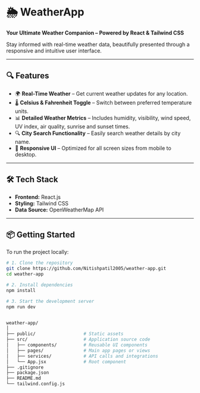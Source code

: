 # 🌦️ WeatherApp

**Your Ultimate Weather Companion – Powered by React & Tailwind CSS**

Stay informed with real-time weather data, beautifully presented through a responsive and intuitive user interface.


---

## 🔍 Features

- 🌍 **Real-Time Weather** – Get current weather updates for any location.
- 🌡️ **Celsius & Fahrenheit Toggle** – Switch between preferred temperature units.
- 📊 **Detailed Weather Metrics** – Includes humidity, visibility, wind speed, UV index, air quality, sunrise and sunset times.
- 🔍 **City Search Functionality** – Easily search weather details by city name.
- 📱 **Responsive UI** – Optimized for all screen sizes from mobile to desktop.

---

## 🛠️ Tech Stack

- **Frontend:** React.js
- **Styling:** Tailwind CSS
- **Data Source:** OpenWeatherMap API

---

## 📦 Getting Started

To run the project locally:

```bash
# 1. Clone the repository
git clone https://github.com/Nitishpatil2005/weather-app.git
cd weather-app

# 2. Install dependencies
npm install

# 3. Start the development server
npm run dev


weather-app/
│
├── public/                  # Static assets
├── src/                     # Application source code
│   ├── components/          # Reusable UI components
│   ├── pages/               # Main app pages or views
│   ├── services/            # API calls and integrations
│   └── App.jsx              # Root component
├── .gitignore
├── package.json
├── README.md
└── tailwind.config.js
